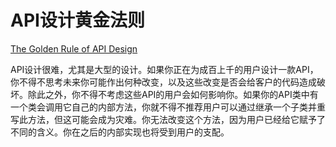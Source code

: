 # API设计黄金法则

[The Golden Rule of API Design](https://97-things-every-x-should-know.gitbooks.io/97-things-every-programmer-should-know/content/en/thing_35/)

API设计很难，尤其是大型的设计。如果你正在为成百上千的用户设计一款API，你不得不思考未来你可能作出何种改变，以及这些改变是否会给客户的代码造成破坏。除此之外，你不得不考虑这些API的用户会如何影响你。如果你的API类中有一个类会调用它自己的内部方法，你就不得不推荐用户可以通过继承一个子类并重写此方法，但这可能会成为灾难。你无法改变这个方法，因为用户已经给它赋予了不同的含义。你在之后的内部实现也将受到用户的支配。